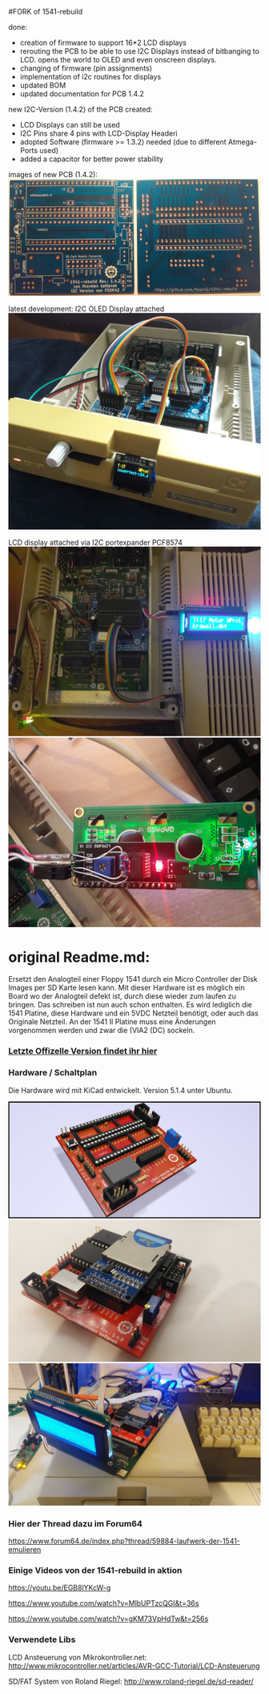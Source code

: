 #FORK of 1541-rebuild

done:
- creation of firmware to support 16\*2 LCD displays
- rerouting the PCB to be able to use I2C Displays instead of bitbanging to LCD. opens the world to OLED and even onscreen displays.
- changing of firmware (pin assignments) 
- implementation of i2c routines for displays
- updated BOM
- updated documentation for PCB 1.4.2

new I2C-Version (1.4.2) of the PCB created:
- LCD Displays can still be used
- I2C Pins share 4 pins with LCD-Display Headeri
- adopted Software (firmware >= 1.3.2) needed (due to different Atmega-Ports used)
- added a capacitor for better power stability

images of new PCB (1.4.2):
![image5](/doc/fotos/platine_rev_1.4.2/20210911_210521_kl.jpg)

latest development: I2C OLED Display attached
![image6](/doc/fotos/OLED_Display/OLED_in_1541-II_Front.jpg)

LCD display attached via I2C portexpander PCF8574
![image4](/doc/fotos/platine_rev_1.4.2/20210911_204849_kl.jpg)
![image7](/doc/fotos/handwired_rev_1.4.2/I2C_DisplayBack.jpg)


# original Readme.md:

Ersetzt den Analogteil einer Floppy 1541 durch ein Micro Controller der Disk Images per SD Karte lesen kann. Mit dieser Hardware ist es möglich ein Board wo der Analogteil defekt ist, durch diese wieder zum laufen zu bringen. Das schreiben ist nun auch schon enthalten. Es wird lediglich die 1541 Platine, diese Hardware und ein 5VDC Netzteil benötigt, oder auch das Originale Netzteil. An der 1541 II Platine muss eine Änderungen vorgenommen werden und zwar die (VIA2 (DC) sockeln.

### [Letzte Offizelle Version findet ihr hier](https://github.com/ThKattanek/1541-rebuild/releases/latest)

### Hardware / Schaltplan
Die Hardware wird mit KiCad entwickelt. Version 5.1.4 unter Ubuntu.


![image1](/doc/fotos/1541-rebuild_raytraced.png)
![image2](/doc/fotos/platine_rev_1.4.0/IMG_20200430_231529.jpg)
![image3](/doc/fotos/platine_rev_1.4.0/IMG_20200430_232355.jpg) 

### Hier der Thread dazu im Forum64
https://www.forum64.de/index.php?thread/59884-laufwerk-der-1541-emulieren

### Einige Videos von der 1541-rebuild in aktion
https://youtu.be/EGB8lYKcW-g

https://www.youtube.com/watch?v=MlbUPTzcQGI&t=36s

https://www.youtube.com/watch?v=gKM73VpHdTw&t=256s

### Verwendete Libs
LCD Ansteuerung von Mikrokontroller.net: http://www.mikrocontroller.net/articles/AVR-GCC-Tutorial/LCD-Ansteuerung

SD/FAT System von Roland Riegel: http://www.roland-riegel.de/sd-reader/
